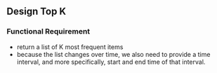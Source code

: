 ## Design Top K
### Functional Requirement
- return a list of K most frequent items
- because the list changes over time, we also need to provide a time interval, and more specifically, start and end time of that interval.
<!--stackedit_data:
eyJoaXN0b3J5IjpbLTEyODYzNzM2MiwtMjA4ODc0NjYxMl19
-->
